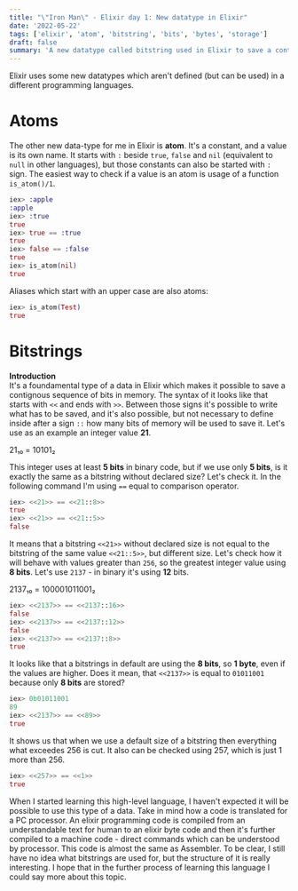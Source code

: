 ```yaml
---
title: "\"Iron Man\" - Elixir day 1: New datatype in Elixir"
date: '2022-05-22'
tags: ['elixir', 'atom', 'bitstring', 'bits', 'bytes', 'storage']
draft: false
summary: 'A new datatype called bitstring used in Elixir to save a contiguous sequence of bits in memory.'
---
```


Elixir uses some new datatypes which aren't defined (but can be used) in a different programming languages.

# Atoms
The other new data-type for me in Elixir is **atom**. It's a constant, and a value is its own name. It starts with `:` beside `true`, `false` and `nil` (equivalent to `null` in other languages), but those constants can also be started with `:` sign. The easiest way to check if a value is an atom is usage of a function `is_atom()/1`.
```elixir
iex> :apple
:apple
iex> :true
true
iex> true == :true
true
iex> false == :false
true
iex> is_atom(nil)
true
```
Aliases which start with an upper case are also atoms:
```elixir
iex> is_atom(Test)
true
```

# Bitstrings
**Introduction** <br/>
It's a foundamental type of a data in Elixir which makes it possible to save a contignous sequence of bits in memory. The syntax of it looks like that starts with `<<` and ends with `>>`. Between those signs it's possible to write what has to be saved, and it's also possible, but not necessary to define inside after a sign `::` how many bits of memory will be used to save it. Let's use as an example an integer value <b>21</b>.

21₁₀ = 10101₂

This integer uses at least **5 bits** in binary code, but if we use only **5 bits**, is it exactly the same as a bitstring without declared size? Let's check it. In the following command I'm using `==` equal to comparison operator.
```elixir
iex> <<21>> == <<21::8>> 
true
iex> <<21>> == <<21::5>>
false
```
It means that a bitstring `<<21>>` without declared size is not equal to the bitstring of the same value `<<21::5>>`, but different size. Let's check how it will behave with values greater than `256`, so the greatest integer value using **8 bits**. Let's use `2137` - in binary it's using **12** bits.

2137₁₀ = 100001011001₂

```elixir
iex> <<2137>> == <<2137::16>>
false
iex> <<2137>> == <<2137::12>> 
false
iex> <<2137>> == <<2137::8>>
true
```
It looks like that a bitstrings in default are using the **8 bits**, so **1 byte**, even if the values are higher. Does it mean, that `<<2137>>` is equal to `01011001` because only **8 bits** are stored?

```elixir
iex> 0b01011001
89
iex> <<2137>> == <<89>>
true
```
It shows us that when we use a default size of a bitstring then everything what exceedes 256 is cut. It also can be checked using 257, which is just 1 more than 256.
```elixir
iex> <<257>> == <<1>>
true
```
When I started learning this high-level language, I haven't expected it will be possible to use this type of a data. Take in mind how a code is translated for a PC processor. An elixir programming code is compiled from an understandable text for human to an elixir byte code and then it's further compiled to a machine code - direct commands which can be understood by processor. This code is almost the same as Assembler. To be clear, I still have no idea what bitstrings are used for, but the structure of it is really interesting. I hope that in the further process of learning this language I could say more about this topic.